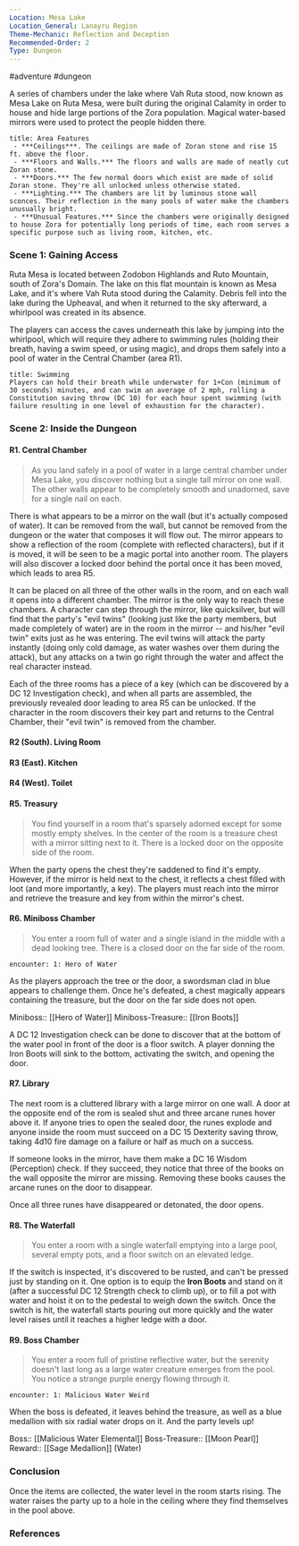 ```yaml
---
Location: Mesa Lake
Location_General: Lanayru Region
Theme-Mechanic: Reflection and Deception
Recommended-Order: 2
Type: Dungeon
---
```


#adventure #dungeon 

A series of chambers under the lake where Vah Ruta stood, now known as Mesa Lake on Ruta Mesa, were built during the original Calamity in order to house and hide large portions of the Zora population. Magical water-based mirrors were used to protect the people hidden there.

```ad-info
title: Area Features
 - ***Ceilings***. The ceilings are made of Zoran stone and rise 15 ft. above the floor.
 - ***Floors and Walls.*** The floors and walls are made of neatly cut Zoran stone.
 - ***Doors.*** The few normal doors which exist are made of solid Zoran stone. They're all unlocked unless otherwise stated.
 - ***Lighting.*** The chambers are lit by luminous stone wall sconces. Their reflection in the many pools of water make the chambers unusually bright.
 - ***Unusual Features.*** Since the chambers were originally designed to house Zora for potentially long periods of time, each room serves a specific purpose such as living room, kitchen, etc.
```

### Scene 1: Gaining Access

Ruta Mesa is located between Zodobon Highlands and Ruto Mountain, south of Zora's Domain. The lake on this flat mountain is known as Mesa Lake, and it's where Vah Ruta stood during the Calamity. Debris fell into the lake during the Upheaval, and when it returned to the sky afterward, a whirlpool was created in its absence.

The players can access the caves underneath this lake by jumping into the whirlpool, which will require they adhere to swimming rules (holding their breath, having a swim speed, or using magic), and drops them safely into a pool of water in the Central Chamber (area R1).

```ad-info
title: Swimming
Players can hold their breath while underwater for 1+Con (minimum of 30 seconds) minutes, and can swim an average of 2 mph, rolling a Constitution saving throw (DC 10) for each hour spent swimming (with failure resulting in one level of exhaustion for the character).
```

### Scene 2: Inside the Dungeon

#### R1. Central Chamber

>As you land safely in a pool of water in a large central chamber under Mesa Lake, you discover nothing but a single tall mirror on one wall. The other walls appear to be completely smooth and unadorned, save for a single nail on each.

There is what appears to be a mirror on the wall (but it's actually composed of water). It can be removed from the wall, but cannot be removed from the dungeon or the water that composes it will flow out. The mirror appears to show a reflection of the room (complete with reflected characters), but if it is moved, it will be seen to be a magic portal into another room. The players will also discover a locked door behind the portal once it has been moved, which leads to area R5.

It can be placed on all three of the other walls in the room, and on each wall it opens into a different chamber. The mirror is the only way to reach these chambers. A character can step through the mirror, like quicksilver, but will find that the party's "evil twins" (looking just like the party members, but made completely of water) are in the room in the mirror -- and his/her "evil twin" exits just as he was entering. The evil twins will attack the party instantly (doing only cold damage, as water washes over them during the attack), but any attacks on a twin go right through the water and affect the real character instead.

Each of the three rooms has a piece of a key (which can be discovered by a DC 12 Investigation check), and when all parts are assembled, the previously revealed door leading to area R5 can be unlocked. If the character in the room discovers their key part and returns to the Central Chamber, their "evil twin" is removed from the chamber.

#### R2 (South). Living Room

#### R3 (East). Kitchen

#### R4 (West). Toilet

#### R5. Treasury

>You find yourself in a room that's sparsely adorned except for some mostly empty shelves. In the center of the room is a treasure chest with a mirror sitting next to it. There is a locked door on the opposite side of the room.

When the party opens the chest they're saddened to find it's empty. However, if the mirror is held next to the chest, it reflects a chest filled with loot (and more importantly, a key). The players must reach into the mirror and retrieve the treasure and key from within the mirror's chest.

#### R6. Miniboss Chamber

>You enter a room full of water and a single island in the middle with a dead looking tree. There is a closed door on the far side of the room.

`encounter: 1: Hero of Water`

As the players approach the tree or the door, a swordsman clad in blue appears to challenge them. Once he's defeated, a chest magically appears containing the treasure, but the door on the far side does not open.

Miniboss:: [[Hero of Water]]
Miniboss-Treasure:: [[Iron Boots]]

A DC 12 Investigation check can be done to discover that at the bottom of the water pool in front of the door is a floor switch. A player donning the Iron Boots will sink to the bottom, activating the switch, and opening the door.

#### R7. Library

The next room is a cluttered library with a large mirror on one wall. A door at the opposite end of the rom is sealed shut and three arcane runes hover above it. If anyone tries to open the sealed door, the runes explode and anyone inside the room must succeed on a DC 15 Dexterity saving throw, taking 4d10 fire damage on a failure or half as much on a success.

If someone looks in the mirror, have them make a DC 16 Wisdom (Perception) check. If they succeed, they notice that three of the books on the wall opposite the mirror are missing. Removing these books causes the arcane runes on the door to disappear.

Once all three runes have disappeared or detonated, the door opens.

#### R8. The Waterfall

>You enter a room with a single waterfall emptying into a large pool, several empty pots, and a floor switch on an elevated ledge.

If the switch is inspected, it's discovered to be rusted, and can't be pressed just by standing on it. One option is to equip the **Iron Boots** and stand on it (after a successful DC 12 Strength check to climb up), or to fill a pot with water and hoist it on to the pedestal to weigh down the switch. Once the switch is hit, the waterfall starts pouring out more quickly and the water level raises until it reaches a higher ledge with a door.

#### R9. Boss Chamber

>You enter a room full of pristine reflective water, but the serenity doesn't last long as a large water creature emerges from the pool. You notice a strange purple energy flowing through it.

`encounter: 1: Malicious Water Weird`

When the boss is defeated, it leaves behind the treasure, as well as a blue medallion with six radial water drops on it. And the party levels up!

Boss:: [[Malicious Water Elemental]]
Boss-Treasure:: [[Moon Pearl]]
Reward:: [[Sage Medallion]] (Water)

### Conclusion

Once the items are collected, the water level in the room starts rising. The water raises the party up to a hole in the ceiling where they find themselves in the pool above.

### References
